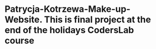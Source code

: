 # Patrycja-Kotrzewa-Make-up-Website. This is final project at the end of the holidays CodersLab course 

